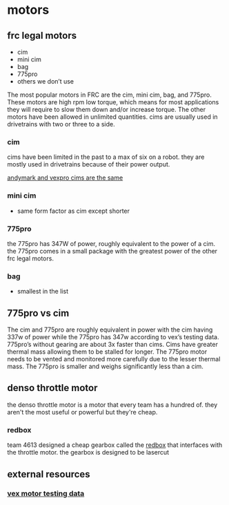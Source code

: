 # motors

## frc legal motors

* cim
* mini cim
* bag
* 775pro
* others we don’t use
 
 
The most popular motors in FRC are the cim, mini cim, bag, and 775pro. These motors are high rpm low torque, which means for most applications they will require to slow them down and/or increase torque. The other motors have been allowed in unlimited quantities. cims are usually used in drivetrains with two or three to a side.
 
### cim

cims have been limited in the past to a max of six on a robot. they are mostly used in drivetrains because of their power output. 

[andymark and vexpro cims are the same](https://www.chiefdelphi.com/forums/showpost.php?p=1642692&postcount=5)

### mini cim

* same form factor as cim except shorter

### 775pro

the 775pro has 347W of power, roughly equivalent to the power of a cim. the 775pro comes in a small package with the greatest power of the other frc legal motors.

### bag

* smallest in the list
 
## 775pro vs cim

The cim and 775pro are roughly equivalent in power with the cim having 337w of power while the 775pro has 347w according to vex’s testing data. 775pro’s without gearing are about 3x faster than cims. Cims have greater thermal mass allowing them to be stalled for longer. The 775pro motor needs to be vented and monitored more carefully due to the lesser thermal mass. The 775pro is smaller and weighs significantly less than a cim.

## denso throttle motor

the denso throttle motor is a motor that every team has a hundred of. they aren't the most useful or powerful but they're cheap. 

### redbox

team 4613 designed a cheap gearbox called the [redbox](http://www.team4613.org/redbox) that interfaces with the throttle motor. the gearbox is designed to be lasercut

## external resources

### [vex motor testing data](http://motors.vex.com/)
